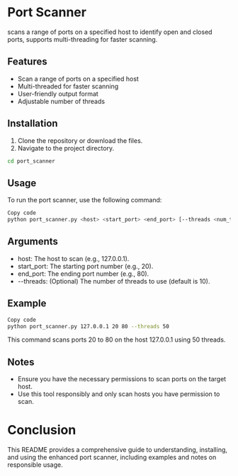 # Port Scanner
scans a range of ports on a specified host to identify open and closed ports, supports multi-threading for faster scanning. 

## Features

- Scan a range of ports on a specified host
- Multi-threaded for faster scanning
- User-friendly output format
- Adjustable number of threads


## Installation

1. Clone the repository or download the files.
2. Navigate to the project directory.

```bash
cd port_scanner
```

## Usage
To run the port scanner, use the following command:

```bash
Copy code
python port_scanner.py <host> <start_port> <end_port> [--threads <num_threads>]
```
## Arguments

 - host: The host to scan (e.g., 127.0.0.1).
 - start_port: The starting port number (e.g., 20).
 - end_port: The ending port number (e.g., 80).
 - --threads: (Optional) The number of threads to use (default is 10).

## Example
```bash
Copy code
python port_scanner.py 127.0.0.1 20 80 --threads 50
```
This command scans ports 20 to 80 on the host 127.0.0.1 using 50 threads.

## Notes
 - Ensure you have the necessary permissions to scan ports on the target host.
 - Use this tool responsibly and only scan hosts you have permission to scan.

# Conclusion
This README provides a comprehensive guide to understanding, installing, and using the enhanced port scanner, including examples and notes on responsible usage.

